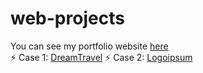 # web-projects

You can see my portfolio website [here](https://oleksii-shopin.netify.app)
<br>
⚡️ Case 1: [DreamTravel](https://oleksiishopin.github.io/web-projects/projects/DreamTravel)
⚡️ Case 2: [Logoipsum](https://oleksiishopin.github.io/web-projects/projects/Logoipsum)